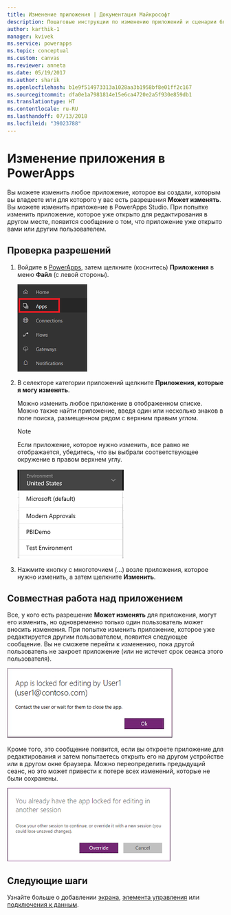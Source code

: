 ```yaml
---
title: Изменение приложения | Документация Майкрософт
description: Пошаговые инструкции по изменению приложений и сценарии блокировки сеансов.
author: karthik-1
manager: kvivek
ms.service: powerapps
ms.topic: conceptual
ms.custom: canvas
ms.reviewer: anneta
ms.date: 05/19/2017
ms.author: sharik
ms.openlocfilehash: b1e9f514973313a1028aa3b1958bf8e01ff2c167
ms.sourcegitcommit: dfa0e1a7981814e15e6ca4720e2a5f930e859db1
ms.translationtype: HT
ms.contentlocale: ru-RU
ms.lasthandoff: 07/13/2018
ms.locfileid: "39023788"
---
```

# <a name="edit-an-app-in-powerapps"></a>Изменение приложения в PowerApps
Вы можете изменить любое приложение, которое вы создали, которым вы владеете или для которого у вас есть разрешения **Может изменять**. Вы можете изменить приложение в PowerApps Studio. При попытке изменить приложение, которое уже открыто для редактирования в другом месте, появится сообщение о том, что приложение уже открыто вами или другим пользователем.

## <a name="verify-your-permissions"></a>Проверка разрешений
1. Войдите в [PowerApps](https://web.powerapps.com), затем щелкните (коснитесь) **Приложения** в меню **Файл** (с левой стороны).
   
    ![Пункт "Приложения" в меню "Файл"](./media/edit-app/file-apps.png)

2. В селекторе категории приложений щелкните **Приложения, которые я могу изменять**.

    Можно изменить любое приложение в отображенном списке. Можно также найти приложение, введя один или несколько знаков в поле поиска, размещенном рядом с верхним правым углом.

    > [!NOTE]
    > Если приложение, которое нужно изменить, все равно не отображается, убедитесь, что вы выбрали соответствующее окружение в правом верхнем углу.
   
    ![Список сред](./media/edit-app/environment-list.png)

1. Нажмите кнопку с многоточием (...) возле приложения, которое нужно изменить, а затем щелкните **Изменить**.

## <a name="collaborate-on-an-app"></a>Совместная работа над приложением
Все, у кого есть разрешение **Может изменять** для приложения, могут его изменить, но одновременно только один пользователь может вносить изменения. При попытке изменить приложение, которое уже редактируется другим пользователем, появится следующее сообщение. Вы не сможете перейти к изменению, пока другой пользователь не закроет приложение (или не истечет срок сеанса этого пользователя).

![](./media/edit-app/applock-otheruser.png)

Кроме того, это сообщение появится, если вы откроете приложение для редактирования и затем попытаетесь открыть его на другом устройстве или в другом окне браузера. Можно переопределить предыдущий сеанс, но это может привести к потере всех изменений, которые не были сохранены.

![](./media/edit-app/applock-selfuser.png)

## <a name="next-steps"></a>Следующие шаги
Узнайте больше о добавлении [экрана](add-screen-context-variables.md), [элемента управления](add-configure-controls.md) или [подключения к данным](add-data-connection.md).


